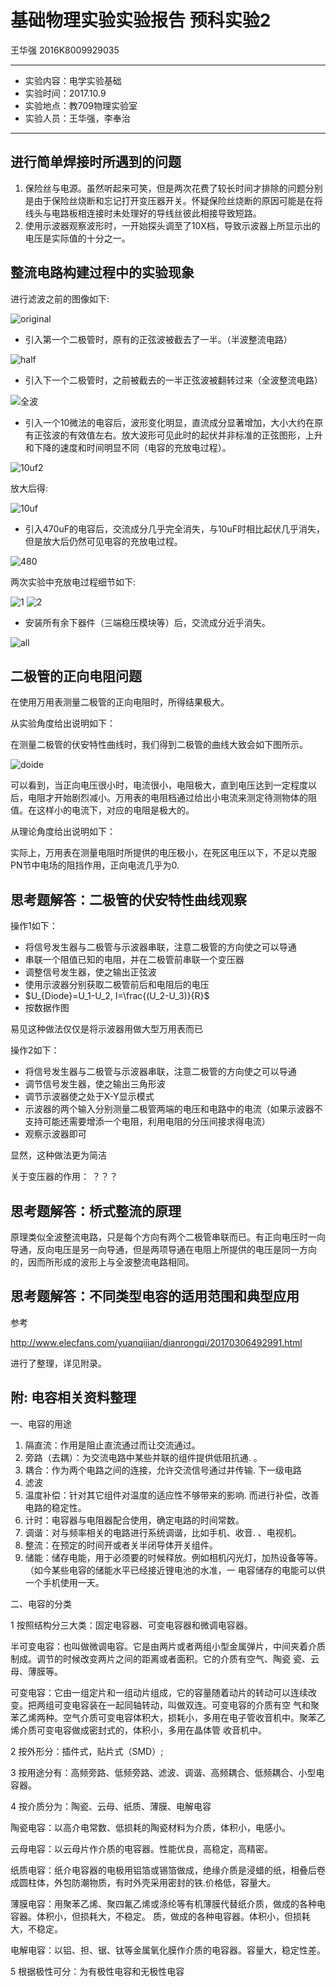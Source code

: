 # 基础物理实验实验报告 预科实验2

王华强 2016K8009929035
***

* 实验内容：电学实验基础
* 实验时间：2017.10.9
* 实验地点：教709物理实验室
* 实验人员：王华强，李奉治

***

## 进行简单焊接时所遇到的问题

1. 保险丝与电源。虽然听起来可笑，但是两次花费了较长时间才排除的问题分别是由于保险丝烧断和忘记打开变压器开关。怀疑保险丝烧断的原因可能是在将线头与电路板相连接时未处理好的导线丝彼此相接导致短路。
1. 使用示波器观察波形时，一开始探头调至了10X档，导致示波器上所显示出的电压是实际值的十分之一。

## 整流电路构建过程中的实验现象

进行滤波之前的图像如下:

![original](original.jpg)

* 引入第一个二极管时，原有的正弦波被截去了一半。（半波整流电路）

![half](half.jpg)

* 引入下一个二极管时，之前被截去的一半正弦波被翻转过来（全波整流电路）

![全波](10.jpg)

* 引入一个10微法的电容后，波形变化明显，直流成分显著增加，大小大约在原有正弦波的有效值左右。放大波形可见此时的起伏并非标准的正弦图形，上升和下降的速度和时间明显不同（电容的充放电过程）。

![10uf2](10uf2.jpg)

放大后得:

![10uf](10uf.jpg)

* 引入470uF的电容后，交流成分几乎完全消失，与10uF时相比起伏几乎消失，但是放大后仍然可见电容的充放电过程。

![480](480uf.jpg)

两次实验中充放电过程细节如下:

![1](charge.jpg)
![2](charge2.jpg)

* 安装所有余下器件（三端稳压模块等）后，交流成分近乎消失。

![all](all.jpg)

## 二极管的正向电阻问题

在使用万用表测量二极管的正向电阻时，所得结果极大。

从实验角度给出说明如下：

在测量二极管的伏安特性曲线时，我们得到二极管的曲线大致会如下图所示。

![doide](doide.jpg)

可以看到，当正向电压很小时，电流很小，电阻极大，直到电压达到一定程度以后，电阻才开始剧烈减小。万用表的电阻档通过给出小电流来测定待测物体的阻值。在这样小的电流下，对应的电阻是极大的。

从理论角度给出说明如下：

实际上，万用表在测量电阻时所提供的电压极小，在死区电压以下，不足以克服PN节中电场的阻挡作用，正向电流几乎为0.

## 思考题解答：二极管的伏安特性曲线观察

操作1如下：

* 将信号发生器与二极管与示波器串联，注意二极管的方向使之可以导通
* 串联一个阻值已知的电阻，并在二极管前串联一个变压器
* 调整信号发生器，使之输出正弦波
* 使用示波器分别获取二极管前后和电阻后的电压
* $U_{Diode}=U_1-U_2, I=\frac{(U_2-U_3)}{R}$
* 按数据作图

易见这种做法仅仅是将示波器用做大型万用表而已

操作2如下：

* 将信号发生器与二极管与示波器串联，注意二极管的方向使之可以导通
* 调节信号发生器，使之输出三角形波
* 调节示波器使之处于X-Y显示模式
* 示波器的两个输入分别测量二极管两端的电压和电路中的电流（如果示波器不支持可能还需要增添一个电阻，利用电阻的分压间接求得电流）
* 观察示波器即可

显然，这种做法更为简洁

关于变压器的作用：
？？？

## 思考题解答：桥式整流的原理

原理类似全波整流电路，只是每个方向有两个二极管串联而已。有正向电压时一向导通，反向电压是另一向导通，但是两项导通在电阻上所提供的电压是同一方向的，因而所形成的波形上与全波整流电路相同。

## 思考题解答：不同类型电容的适用范围和典型应用

参考

<http://www.elecfans.com/yuanqijian/dianrongqi/20170306492991.html>

进行了整理，详见附录。


## 附: 电容相关资料整理

一、电容的用途

1. 隔直流：作用是阻止直流通过而让交流通过。
2. 旁路（去耦）：为交流电路中某些并联的组件提供低阻抗通. 。
3. 耦合：作为两个电路之间的连接，允许交流信号通过并传输. 下一级电路
4. 滤波
5. 温度补偿：针对其它组件对温度的适应性不够带来的影响. 而进行补偿，改善电路的稳定性。
6. 计时：电容器与电阻器配合使用，确定电路的时间常数。
7. 调谐：对与频率相关的电路进行系统调谐，比如手机、收音. 、电视机。
8. 整流：在预定的时间开或者关半闭导体开关组件。
9. 储能：储存电能，用于必须要的时候释放。例如相机闪光灯，加热设备等等。（如今某些电容的储能水平已经接近锂电池的水准，一 电容储存的电能可以供一个手机使用一天。

二、电容的分类

1 按照结构分三大类：固定电容器、可变电容器和微调电容器。

半可变电容：也叫做微调电容。它是由两片或者两组小型金属弹片，中间夹着介质制成。调节的时候改变两片之间的距离或者面积。它的介质有空气、陶瓷 瓷、云母、薄膜等。

可变电容：它由一组定片和一组动片组成，它的容量随着动片的转动可以连续改变。把两组可变电容装在一起同轴转动，叫做双连。可变电容的介质有空 气和聚苯乙烯两种。空气介质可变电容体积大，损耗小，多用在电子管收音机中。聚苯乙烯介质可变电容做成密封式的，体积小，多用在晶体管 收音机中。

2 按外形分：插件式，贴片式（SMD）;

3 按用途分有：高频旁路、低频旁路、滤波、调谐、高频耦合、低频耦合、小型电容器。

4 按介质分为：陶瓷、云母、纸质、薄膜、电解电容

陶瓷电容：以高介电常数、低损耗的陶瓷材料为介质，体积小，电感小。

云母电容：以云母片作介质的电容器。性能优良，高稳定，高精密。

纸质电容：纸介电容器的电极用铝箔或锡箔做成，绝缘介质是浸蜡的纸，相叠后卷成圆柱体，外包防潮物质，有时外壳采用密封的铁.价格低，容量大。

薄膜电容：用聚苯乙烯、聚四氟乙烯或涤纶等有机薄膜代替纸介质，做成的各种电容器。体积小，但损耗大，不稳定。 质，做成的各种电容器。体积小，但损耗大，不稳定。

电解电容：以铝、担、锯、钛等金属氧化膜作介质的电容器。容量大，稳定性差。

5 根据极性可分：为有极性电容和无极性电容